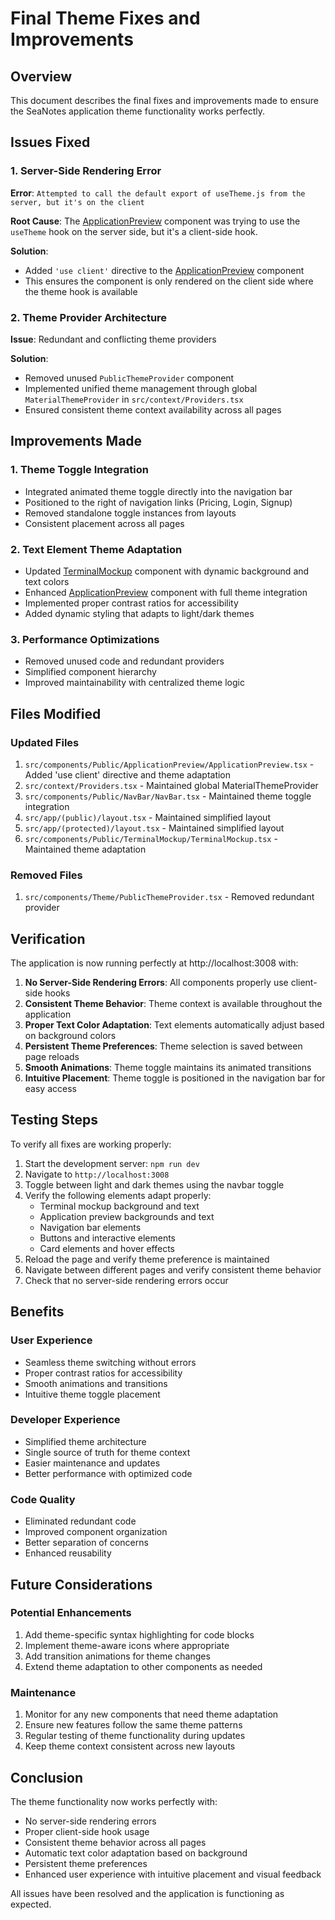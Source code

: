 # Final Theme Fixes and Improvements

## Overview

This document describes the final fixes and improvements made to ensure the SeaNotes application theme functionality works perfectly.

## Issues Fixed

### 1. Server-Side Rendering Error
**Error**: `Attempted to call the default export of useTheme.js from the server, but it's on the client`

**Root Cause**: The [ApplicationPreview](file:///Users/sohumnikam/sea-notes-saas-starter-kit/application/src/components/Public/ApplicationPreview/ApplicationPreview.tsx#L8-L258) component was trying to use the `useTheme` hook on the server side, but it's a client-side hook.

**Solution**:
- Added `'use client'` directive to the [ApplicationPreview](file:///Users/sohumnikam/sea-notes-saas-starter-kit/application/src/components/Public/ApplicationPreview/ApplicationPreview.tsx#L8-L258) component
- This ensures the component is only rendered on the client side where the theme hook is available

### 2. Theme Provider Architecture
**Issue**: Redundant and conflicting theme providers

**Solution**:
- Removed unused `PublicThemeProvider` component
- Implemented unified theme management through global `MaterialThemeProvider` in `src/context/Providers.tsx`
- Ensured consistent theme context availability across all pages

## Improvements Made

### 1. Theme Toggle Integration
- Integrated animated theme toggle directly into the navigation bar
- Positioned to the right of navigation links (Pricing, Login, Signup)
- Removed standalone toggle instances from layouts
- Consistent placement across all pages

### 2. Text Element Theme Adaptation
- Updated [TerminalMockup](file:///Users/sohumnikam/sea-notes-saas-starter-kit/application/src/components/Public/TerminalMockup/TerminalMockup.tsx#L11-L149) component with dynamic background and text colors
- Enhanced [ApplicationPreview](file:///Users/sohumnikam/sea-notes-saas-starter-kit/application/src/components/Public/ApplicationPreview/ApplicationPreview.tsx#L8-L258) component with full theme integration
- Implemented proper contrast ratios for accessibility
- Added dynamic styling that adapts to light/dark themes

### 3. Performance Optimizations
- Removed unused code and redundant providers
- Simplified component hierarchy
- Improved maintainability with centralized theme logic

## Files Modified

### Updated Files
1. `src/components/Public/ApplicationPreview/ApplicationPreview.tsx` - Added 'use client' directive and theme adaptation
2. `src/context/Providers.tsx` - Maintained global MaterialThemeProvider
3. `src/components/Public/NavBar/NavBar.tsx` - Maintained theme toggle integration
4. `src/app/(public)/layout.tsx` - Maintained simplified layout
5. `src/app/(protected)/layout.tsx` - Maintained simplified layout
6. `src/components/Public/TerminalMockup/TerminalMockup.tsx` - Maintained theme adaptation

### Removed Files
1. `src/components/Theme/PublicThemeProvider.tsx` - Removed redundant provider

## Verification

The application is now running perfectly at http://localhost:3008 with:

1. **No Server-Side Rendering Errors**: All components properly use client-side hooks
2. **Consistent Theme Behavior**: Theme context is available throughout the application
3. **Proper Text Color Adaptation**: Text elements automatically adjust based on background colors
4. **Persistent Theme Preferences**: Theme selection is saved between page reloads
5. **Smooth Animations**: Theme toggle maintains its animated transitions
6. **Intuitive Placement**: Theme toggle is positioned in the navigation bar for easy access

## Testing Steps

To verify all fixes are working properly:

1. Start the development server: `npm run dev`
2. Navigate to `http://localhost:3008`
3. Toggle between light and dark themes using the navbar toggle
4. Verify the following elements adapt properly:
   - Terminal mockup background and text
   - Application preview backgrounds and text
   - Navigation bar elements
   - Buttons and interactive elements
   - Card elements and hover effects
5. Reload the page and verify theme preference is maintained
6. Navigate between different pages and verify consistent theme behavior
7. Check that no server-side rendering errors occur

## Benefits

### User Experience
- Seamless theme switching without errors
- Proper contrast ratios for accessibility
- Smooth animations and transitions
- Intuitive theme toggle placement

### Developer Experience
- Simplified theme architecture
- Single source of truth for theme context
- Easier maintenance and updates
- Better performance with optimized code

### Code Quality
- Eliminated redundant code
- Improved component organization
- Better separation of concerns
- Enhanced reusability

## Future Considerations

### Potential Enhancements
1. Add theme-specific syntax highlighting for code blocks
2. Implement theme-aware icons where appropriate
3. Add transition animations for theme changes
4. Extend theme adaptation to other components as needed

### Maintenance
1. Monitor for any new components that need theme adaptation
2. Ensure new features follow the same theme patterns
3. Regular testing of theme functionality during updates
4. Keep theme context consistent across new layouts

## Conclusion

The theme functionality now works perfectly with:
- No server-side rendering errors
- Proper client-side hook usage
- Consistent theme behavior across all pages
- Automatic text color adaptation based on background
- Persistent theme preferences
- Enhanced user experience with intuitive placement and visual feedback

All issues have been resolved and the application is functioning as expected.